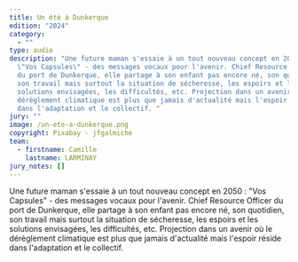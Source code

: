 ```yaml
---
title: Un été à Dunkerque
edition: "2024"
category:
  - ""
type: audio
description: "Une future maman s'essaie à un tout nouveau concept en 2050 :
  \"Vos Capsules\" - des messages vocaux pour l'avenir. Chief Resource Officer
  du port de Dunkerque, elle partage à son enfant pas encore né, son quotidien,
  son travail mais surtout la situation de sécheresse, les espoirs et les
  solutions envisagées, les difficultés, etc. Projection dans un avenir où le
  dérèglement climatique est plus que jamais d'actualité mais l'espoir réside
  dans l'adaptation et le collectif. "
jury: ""
image: /un-ete-a-dunkerque.png
copyright: Pixabay - jfgalmiche
team:
  - firstname: Camille
    lastname: LARMINAY
jury_notes: []
---
```

Une future maman s'essaie à un tout nouveau concept en 2050 : "Vos Capsules" - des messages vocaux pour l'avenir. Chief Resource Officer du port de Dunkerque, elle partage à son enfant pas encore né, son quotidien, son travail mais surtout la situation de sécheresse, les espoirs et les solutions envisagées, les difficultés, etc. Projection dans un avenir où le dérèglement climatique est plus que jamais d'actualité mais l'espoir réside dans l'adaptation et le collectif.
